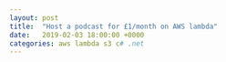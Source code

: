 ```yaml
---
layout: post
title:  "Host a podcast for £1/month on AWS lambda"
date:   2019-02-03 18:00:00 +0000
categories: aws lambda s3 c# .net
---
```



